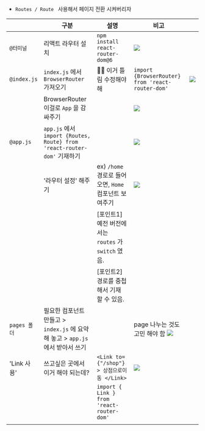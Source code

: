 

- `Routes / Route ` 사용해서 페이지 전환 시켜버리자 


|              | 구분                                                                           | 설명                                                  | 비고                                             |                                      |
| ------------ | ------------------------------------------------------------------------------ | ----------------------------------------------------- | ------------------------------------------------ | ------------------------------------ |
| `@터미널`    | 리액트 라우터 설치                                                             | `npm install react-router-dom@6`                      | ![](https://i.imgur.com/UNGMOiu.png)             |                                      |
| `@index.js`  | `index.js` 에서 `BrowserRouter` 가져오기                                       | 📛📛 이거 틀림 수정해야 해                            | `import {BrowserRouter} from 'react-router-dom'` | ![](https://i.imgur.com/86Z88fg.png) |
|              | BrowserRouter 이걸로   `App` 을 감싸주기                                       |                                                       | ![](https://i.imgur.com/AjyLYdN.png)             |                                      |
| `@app.js`    | `app.js` 에서 `import {Routes, Route} from 'react-router-dom'` 기재하기        |                                                       | ![](https://i.imgur.com/Klx8iQ5.png)             |                                      |
|              | '라우터 설정' 해주기                                                           | ex) `/home` 경로로 들어오면, `Home` 컴포넌트 보여주기 | ![](https://i.imgur.com/Eld8AgR.png)             |                                      |
|              |                                                                                | [포인트1] 예전 버전에서는 `routes` 가 `switch` 였음.  |                                                  |                                      |
|              |                                                                                | [포인트2] 경로를 중첩해서 기재 할 수 있음.            |                                                  |                                      |
| `pages 폴더` | 필요한 컴포넌트 만들고 > `index.js` 에 요약해 놓고 > `app.js` 에서 받아서 쓰기 |                                                       | page 나누는 것도 고민 해야 함    ![](https://i.imgur.com/wXvVBkb.png)      |                                      |
| 'Link 사용'  | 쓰고싶은 곳에서 이거 해야 되는데?                                              | `<Link to={"/shop"} > 상점으로이동 </Link>`           | ![](https://i.imgur.com/jARtvkj.png)             |                                      |
|              |                                                                                | `import { Link } from 'react-router-dom'`             |                                                  |                                      |
|              |                                                                                |                                                       |                                                  |                                      |





